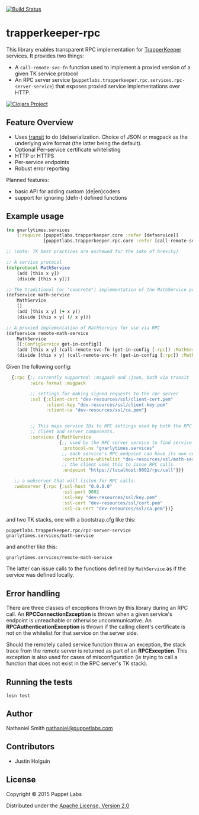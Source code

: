 [![Build Status](https://travis-ci.org/puppetlabs/trapperkeeper-rpc.png?branch=master)](https://travis-ci.org/puppetlabs/trapperkeeper-rpc)

# trapperkeeper-rpc

This library enables transparent RPC implementation for [TrapperKeeper](https://github.com/puppetlabs/trapperkeeper)
services. It provides two things:

 * A `call-remote-svc-fn` function used to implement a proxied version
   of a given TK service protocol
 * An RPC server service
   (`puppetlabs.trapperkeeper.rpc.services.rpc-server-service`) that
   exposes proxied service implementations over HTTP.

[![Clojars Project](http://clojars.org/puppetlabs/trapperkeeper-rpc/latest-version.svg)](http://clojars.org/puppetlabs/trapperkeeper-rpc)

## Feature Overview

 * Uses [transit](https://github.com/cognitect/transit-clj) to do
   (de)serialization. Choice of JSON or msgpack as the underlying wire
   format (the latter being the default).
 * Optional Per-service certificate whitelisting
 * HTTP or HTTPS
 * Per-service endpoints
 * Robust error reporting

Planned features:

 * basic API for adding custom (de|en)coders
 * support for ignoring (defn-) defined functions

## Example usage

```clojure
(ns gnarlytimes.services
    (:require [puppetlabs.trapperkeeper.core :refer [defservice]]
              [puppetlabs.trapperkeeper.rpc.core :refer [call-remote-svc-fn]]))

;; (note: TK best practices are eschewed for the sake of brevity)

;; A service protocol
(defprotocol MathService
    (add [this x y])
    (divide [this x y]))

;; The traditional (or "concrete") implementation of the MathService protocol
(defservice math-service
    MathService
    []
    (add [this x y] (+ x y))
    (divide [this x y] (/ x y)))

;; A proxied implementation of MathService for use via RPC
(defservice remote-math-service
    MathService
    [[:ConfigService get-in-config]]
    (add [this x y] (call-remote-svc-fn (get-in-config [:rpc]) :MathService :add x y))
    (divide [this x y] (call-remote-svc-fn (get-in-config [:rpc]) :MathService :divide x y)))
```

Given the following config:

```clojure
  {:rpc {;; currently supported: :msgpack and :json, both via transit
         :wire-format :msgpack

         ;; settings for making signed requests to the rpc server
         :ssl {:client-cert "dev-resources/ssl/client-cert.pem"
               :client-key "dev-resources/ssl/client-key.pem"
               :client-ca "dev-resources/ssl/ca.pem"}


         ;; This maps service IDs to RPC settings used by both the RPC
         ;; client and server components.
         :services {:MathService
                    {;; used by the RPC server service to find service functions
                     :protocol-ns "gnarlytimes.services"
                     ;; each service's RPC endpoint can have its own cert whitelist
                     :certificate-whitelist "dev-resources/ssl/math-service-cert-whitelist"
                     ;; the client uses this to issue RPC calls
                     :endpoint "https://localhost:9002/rpc/call"}}}

   ;; a webserver that will listen for RPC calls.
   :webserver {:rpc {:ssl-host "0.0.0.0"
                     :ssl-port 9002
                     :ssl-key "dev-resources/ssl/key.pem"
                     :ssl-cert "dev-resources/ssl/cert.pem"
                     :ssl-ca-cert "dev-resources/ssl/ca.pem"})}
```

and two TK stacks, one with a bootstrap.cfg like this:

```
puppetlabs.trapperkeeper.rpc/rpc-server-service
gnarlytimes.services/math-service
```

and another like this:

```
gnarlytimes.services/remote-math-service
```

The latter can issue calls to the functions defined by `MathService`
as if the service was defined locally.

## Error handling

There are three classes of exceptions thrown by this library during an
RPC call. An **RPCConnectionException** is thrown when a given service's
endpoint is unreachable or otherwise uncommunicative. An
**RPCAuthenticationException** is thrown if the calling client's
certificate is not on the whitelist for that service on the server
side.

Should the remotely called service function throw an exception, the
stack trace from the remote server is returned as part of an
**RPCException**. This exception is also used for cases of
misconfiguration (ie trying to call a function that does not exist in
the RPC server's TK stack).

## Running the tests

`lein test`

## Author

Nathaniel Smith <nathaniel@puppetlabs.com>

## Contributors

 * Justin Holguin

## License

Copyright © 2015 Puppet Labs

Distributed under the [Apache License, Version 2.0](http://www.apache.org/licenses/LICENSE-2.0.html)
